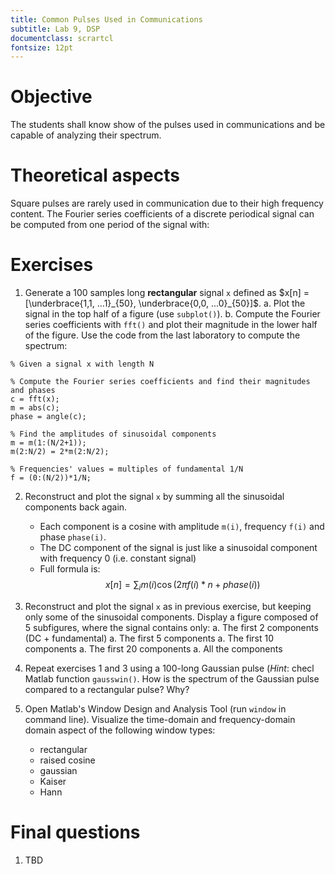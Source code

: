 ```yaml
---
title: Common Pulses Used in Communications
subtitle: Lab 9, DSP
documentclass: scrartcl
fontsize: 12pt
---
```


# Objective

The students shall know show of the pulses used in communications
and be capable of analyzing their spectrum.

# Theoretical aspects

Square pulses are rarely used in communication due to their high frequency content.
The Fourier series coefficients of a discrete periodical
signal can be computed from one period of the signal with:

# Exercises

1. Generate a 100 samples long **rectangular** signal `x` defined as 
$x[n] = [\underbrace{1,1, ...1}_{50}, \underbrace{0,0, ...0}_{50}]$.
    a. Plot the signal in the top half of a figure (use `subplot()`).
    b. Compute the Fourier series coefficients with `fft()` and 
    plot their magnitude in the lower half of the figure. Use the code from the last laboratory to compute the spectrum:

```
% Given a signal x with length N

% Compute the Fourier series coefficients and find their magnitudes and phases
c = fft(x);
m = abs(c);
phase = angle(c);

% Find the amplitudes of sinusoidal components
m = m(1:(N/2+1)); 
m(2:N/2) = 2*m(2:N/2);

% Frequencies' values = multiples of fundamental 1/N
f = (0:(N/2))*1/N;
```
2. Reconstruct and plot the signal `x` by summing all the sinusoidal components back again.
    * Each component is a cosine with amplitude `m(i)`, frequency `f(i)` and phase `phase(i)`.
    * The DC component of the signal is just like a sinusoidal component with frequency 0 (i.e. constant signal)
    * Full formula is:
$$x[n] = \sum_i m(i) \cos(2 \pi f(i)*n + phase(i))$$
    
3. Reconstruct and plot the signal `x` as in previous exercise, but keeping only some of the sinusoidal components.
Display a figure composed of 5 subfigures, where the signal contains only:
    a. The first 2 components (DC + fundamental)
    a. The first 5 components
    a. The first 10 components
    a. The first 20 components
    a. All the components

4. Repeat exercises 1 and 3 using a 100-long Gaussian pulse (*Hint*: checl Matlab function `gausswin()`.
How is the spectrum of the Gaussian pulse compared to a rectangular pulse? Why?

5. Open Matlab's Window Design and Analysis Tool (run `window` in command line). Visualize the time-domain and frequency-domain
domain aspect of the following window types:
    * rectangular
    * raised cosine
    * gaussian
    * Kaiser
    * Hann
    

# Final questions


1. TBD
